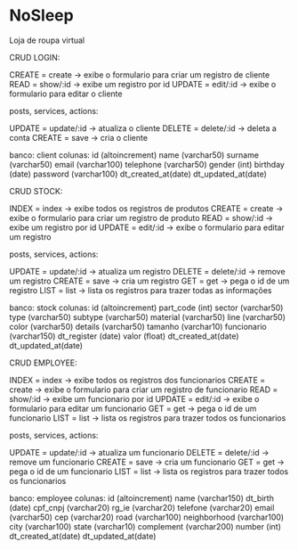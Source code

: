 # NoSleep
Loja de roupa virtual

CRUD LOGIN:

CREATE = create   -> exibe o formulario para criar um registro de cliente
READ   = show/:id -> exibe um registro por id
UPDATE = edit/:id -> exibe o formulario para editar o cliente

posts, services, actions:

UPDATE = update/:id -> atualiza o cliente
DELETE = delete/:id -> deleta a conta
CREATE = save       -> cria o cliente

banco: client
colunas:
id           (altoincrement)
name         (varchar50)
surname      (varchar50)
email        (varchar100)
telephone    (varchar50)
gender       (int)
birthday     (date)
password     (varchar100)
dt_created_at(date)
dt_updated_at(date)

CRUD STOCK:

INDEX  = index    -> exibe todos os registros de produtos
CREATE = create   -> exibe o formulario para criar um registro de produto
READ   = show/:id -> exibe um registro por id
UPDATE = edit/:id -> exibe o formulario para editar um registro

posts, services, actions:

UPDATE = update/:id -> atualiza um registro
DELETE = delete/:id -> remove um registro
CREATE = save       -> cria um registro
GET    = get        -> pega o id de um registro
LIST   = list       -> lista os registros para trazer todas as informações

banco: stock
colunas:
id           (altoincrement)
part_code    (int)
sector       (varchar50)
type         (varchar50)
subtype      (varchar50)
material     (varchar50)
line         (varchar50)
color        (varchar50)
details      (varchar50)
tamanho      (varchar10)
funcionario  (varchar150)
dt_register  (date)
valor        (float)
dt_created_at(date)
dt_updated_at(date)

CRUD EMPLOYEE:

INDEX  = index    -> exibe todos os registros dos funcionarios
CREATE = create   -> exibe o formulario para criar um registro de funcionario
READ   = show/:id -> exibe um funcionario por id
UPDATE = edit/:id -> exibe o formulario para editar um funcionario
GET    = get      -> pega o id de um funcionario
LIST   = list     -> lista os registros para trazer todos os funcionarios

posts, services, actions:

UPDATE = update/:id -> atualiza um funcionario
DELETE = delete/:id -> remove um funcionario
CREATE = save       -> cria um funcionario
GET    = get        -> pega o id de um funcionario
LIST   = list       -> lista os registros para trazer todos os funcionarios

banco: employee
colunas:
id           (altoincrement)
name         (varchar150)
dt_birth     (date)
cpf_cnpj     (varchar20)
rg_ie        (varchar20)
telefone     (varchar20)
email        (varchar50)
cep          (varchar20)
road         (varchar100)
neighborhood (varchar100)
city         (varchar100)
state        (varchar10)
complement   (varchar200)
number       (int)
dt_created_at(date)
dt_updated_at(date)